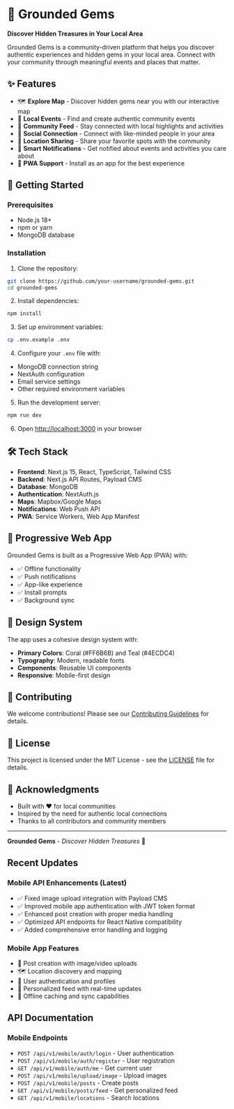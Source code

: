 # 💎 Grounded Gems

**Discover Hidden Treasures in Your Local Area**

Grounded Gems is a community-driven platform that helps you discover authentic experiences and hidden gems in your local area. Connect with your community through meaningful events and places that matter.

## ✨ Features

- 🗺️ **Explore Map** - Discover hidden gems near you with our interactive map
- 🎉 **Local Events** - Find and create authentic community events
- 📱 **Community Feed** - Stay connected with local highlights and activities
- 👥 **Social Connection** - Connect with like-minded people in your area
- 📍 **Location Sharing** - Share your favorite spots with the community
- 🔔 **Smart Notifications** - Get notified about events and activities you care about
- 📱 **PWA Support** - Install as an app for the best experience

## 🚀 Getting Started

### Prerequisites

- Node.js 18+ 
- npm or yarn
- MongoDB database

### Installation

1. Clone the repository:
```bash
git clone https://github.com/your-username/grounded-gems.git
cd grounded-gems
```

2. Install dependencies:
```bash
npm install
```

3. Set up environment variables:
```bash
cp .env.example .env
```

4. Configure your `.env` file with:
- MongoDB connection string
- NextAuth configuration
- Email service settings
- Other required environment variables

5. Run the development server:
```bash
npm run dev
```

6. Open [http://localhost:3000](http://localhost:3000) in your browser

## 🛠️ Tech Stack

- **Frontend**: Next.js 15, React, TypeScript, Tailwind CSS
- **Backend**: Next.js API Routes, Payload CMS
- **Database**: MongoDB
- **Authentication**: NextAuth.js
- **Maps**: Mapbox/Google Maps
- **Notifications**: Web Push API
- **PWA**: Service Workers, Web App Manifest

## 📱 Progressive Web App

Grounded Gems is built as a Progressive Web App (PWA) with:

- ✅ Offline functionality
- ✅ Push notifications
- ✅ App-like experience
- ✅ Install prompts
- ✅ Background sync

## 🎨 Design System

The app uses a cohesive design system with:

- **Primary Colors**: Coral (#FF6B6B) and Teal (#4ECDC4)
- **Typography**: Modern, readable fonts
- **Components**: Reusable UI components
- **Responsive**: Mobile-first design

## 🤝 Contributing

We welcome contributions! Please see our [Contributing Guidelines](CONTRIBUTING.md) for details.

## 📄 License

This project is licensed under the MIT License - see the [LICENSE](LICENSE) file for details.

## 🙏 Acknowledgments

- Built with ❤️ for local communities
- Inspired by the need for authentic local connections
- Thanks to all contributors and community members

---

**Grounded Gems** - *Discover Hidden Treasures* 💎

## Recent Updates

### Mobile API Enhancements (Latest)
- ✅ Fixed image upload integration with Payload CMS
- ✅ Improved mobile app authentication with JWT token format
- ✅ Enhanced post creation with proper media handling
- ✅ Optimized API endpoints for React Native compatibility
- ✅ Added comprehensive error handling and logging

### Mobile App Features
- 📱 Post creation with image/video uploads
- 🗺️ Location discovery and mapping
- 👥 User authentication and profiles
- 📰 Personalized feed with real-time updates
- 💾 Offline caching and sync capabilities

## API Documentation

### Mobile Endpoints
- `POST /api/v1/mobile/auth/login` - User authentication
- `POST /api/v1/mobile/auth/register` - User registration
- `GET /api/v1/mobile/auth/me` - Get current user
- `POST /api/v1/mobile/upload/image` - Upload images
- `POST /api/v1/mobile/posts` - Create posts
- `GET /api/v1/mobile/posts/feed` - Get personalized feed
- `GET /api/v1/mobile/locations` - Search locations


